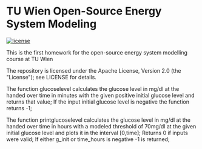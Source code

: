 # TU Wien Open-Source Energy System Modeling

[![license](https://img.shields.io/badge/license-Apache%202.0-black)](https://github.com/Marcel73125/open-source-energy-system-modeling/blob/main/LICENSE)

This is the first homework for the open-source energy system modelling course at TU Wien

The repository is licensed under the Apache License, Version 2.0 (the "License");
see LICENSE for details.

The function glucoselevel calculates the glucose level in mg/dl at the handed over time in minutes with the given positive initial glucose level and returns that value; 
If the input initial glucose level is negative the function returns -1;

The function printglucoselevel calculates the glucose level in mg/dl at the handed over time in hours with a modeled threshold of 70mg/dl at the given initial glucose level and plots it in the interval [0,time];
Returns 0 if inputs were valid; If either g_init or time_hours is negative -1 is returned;
